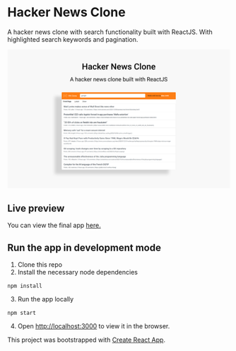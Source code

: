 # Hacker News Clone

A hacker news clone with search functionality built with ReactJS. With highlighted search keywords and pagination.

![Hacker News Clone](hnc.png)

## Live preview
You can view the final app [here.](https://alaajerbi.github.io/hackernews-clone)

## Run the app in development mode
1) Clone this repo 
2) Install the necessary node dependencies
```
npm install
```
3) Run the app locally
```
npm start
```
4) Open [http://localhost:3000](http://localhost:3000) to view it in the browser.


This project was bootstrapped with [Create React App](https://github.com/facebook/create-react-app).
